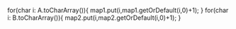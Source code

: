 for(char i: A.toCharArray()){
map1.put(i,map1.getOrDefault(i,0)+1);
}
for(char i: B.toCharArray()){
map2.put(i,map2.getOrDefault(i,0)+1);
}